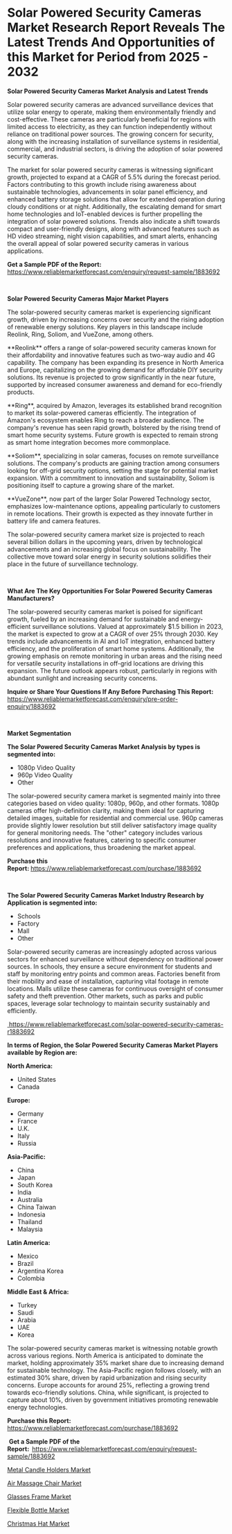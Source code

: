 <p><h1>Solar Powered Security Cameras Market Research Report Reveals The Latest Trends And Opportunities of this Market for Period from 2025 - 2032</h1></p><p><strong>Solar Powered Security Cameras Market Analysis and Latest Trends</strong></p>
<p><p>Solar powered security cameras are advanced surveillance devices that utilize solar energy to operate, making them environmentally friendly and cost-effective. These cameras are particularly beneficial for regions with limited access to electricity, as they can function independently without reliance on traditional power sources. The growing concern for security, along with the increasing installation of surveillance systems in residential, commercial, and industrial sectors, is driving the adoption of solar powered security cameras.</p><p>The market for solar powered security cameras is witnessing significant growth, projected to expand at a CAGR of 5.5% during the forecast period. Factors contributing to this growth include rising awareness about sustainable technologies, advancements in solar panel efficiency, and enhanced battery storage solutions that allow for extended operation during cloudy conditions or at night. Additionally, the escalating demand for smart home technologies and IoT-enabled devices is further propelling the integration of solar powered solutions. Trends also indicate a shift towards compact and user-friendly designs, along with advanced features such as HD video streaming, night vision capabilities, and smart alerts, enhancing the overall appeal of solar powered security cameras in various applications.</p></p>
<p><strong>Get a Sample PDF of the Report:&nbsp;</strong> <a href="https://www.reliablemarketforecast.com/enquiry/request-sample/1883692?utm_campaign=1897&utm_medium=2&utm_source=Github&utm_content=ia&utm_term=05042025&utm_id=solar-powered-security-cameras">https://www.reliablemarketforecast.com/enquiry/request-sample/1883692</a></p>
<p>&nbsp;</p>
<p><strong>Solar Powered Security Cameras Major Market Players</strong></p>
<p><p>The solar-powered security cameras market is experiencing significant growth, driven by increasing concerns over security and the rising adoption of renewable energy solutions. Key players in this landscape include Reolink, Ring, Soliom, and VueZone, among others.</p><p>**Reolink** offers a range of solar-powered security cameras known for their affordability and innovative features such as two-way audio and 4G capability. The company has been expanding its presence in North America and Europe, capitalizing on the growing demand for affordable DIY security solutions. Its revenue is projected to grow significantly in the near future, supported by increased consumer awareness and demand for eco-friendly products.</p><p>**Ring**, acquired by Amazon, leverages its established brand recognition to market its solar-powered cameras efficiently. The integration of Amazon's ecosystem enables Ring to reach a broader audience. The company's revenue has seen rapid growth, bolstered by the rising trend of smart home security systems. Future growth is expected to remain strong as smart home integration becomes more commonplace.</p><p>**Soliom**, specializing in solar cameras, focuses on remote surveillance solutions. The company's products are gaining traction among consumers looking for off-grid security options, setting the stage for potential market expansion. With a commitment to innovation and sustainability, Soliom is positioning itself to capture a growing share of the market.</p><p>**VueZone**, now part of the larger Solar Powered Technology sector, emphasizes low-maintenance options, appealing particularly to customers in remote locations. Their growth is expected as they innovate further in battery life and camera features.</p><p>The solar-powered security camera market size is projected to reach several billion dollars in the upcoming years, driven by technological advancements and an increasing global focus on sustainability. The collective move toward solar energy in security solutions solidifies their place in the future of surveillance technology.</p></p>
<p>&nbsp;</p>
<p><strong>What Are The Key Opportunities For Solar Powered Security Cameras Manufacturers?</strong></p>
<p><p>The solar-powered security cameras market is poised for significant growth, fueled by an increasing demand for sustainable and energy-efficient surveillance solutions. Valued at approximately $1.5 billion in 2023, the market is expected to grow at a CAGR of over 25% through 2030. Key trends include advancements in AI and IoT integration, enhanced battery efficiency, and the proliferation of smart home systems. Additionally, the growing emphasis on remote monitoring in urban areas and the rising need for versatile security installations in off-grid locations are driving this expansion. The future outlook appears robust, particularly in regions with abundant sunlight and increasing security concerns.</p></p>
<p><strong>Inquire or Share Your Questions If Any Before Purchasing This Report:</strong> <a href="https://www.reliablemarketforecast.com/enquiry/pre-order-enquiry/1883692?utm_campaign=1897&utm_medium=2&utm_source=Github&utm_content=ia&utm_term=05042025&utm_id=solar-powered-security-cameras">https://www.reliablemarketforecast.com/enquiry/pre-order-enquiry/1883692</a></p>
<p>&nbsp;</p>
<p><strong>Market Segmentation</strong></p>
<p><strong>The Solar Powered Security Cameras Market Analysis by types is segmented into:</strong></p>
<p><ul><li>1080p Video Quality</li><li>960p Video Quality</li><li>Other</li></ul></p>
<p><p>The solar-powered security camera market is segmented mainly into three categories based on video quality: 1080p, 960p, and other formats. 1080p cameras offer high-definition clarity, making them ideal for capturing detailed images, suitable for residential and commercial use. 960p cameras provide slightly lower resolution but still deliver satisfactory image quality for general monitoring needs. The "other" category includes various resolutions and innovative features, catering to specific consumer preferences and applications, thus broadening the market appeal.</p></p>
<p><strong>Purchase this Report:&nbsp;</strong><a href="https://www.reliablemarketforecast.com/purchase/1883692?utm_campaign=1897&utm_medium=2&utm_source=Github&utm_content=ia&utm_term=05042025&utm_id=solar-powered-security-cameras">https://www.reliablemarketforecast.com/purchase/1883692</a></p>
<p>&nbsp;</p>
<p><strong>The Solar Powered Security Cameras Market Industry Research by Application is segmented into:</strong></p>
<p><ul><li>Schools</li><li>Factory</li><li>Mall</li><li>Other</li></ul></p>
<p><p>Solar-powered security cameras are increasingly adopted across various sectors for enhanced surveillance without dependency on traditional power sources. In schools, they ensure a secure environment for students and staff by monitoring entry points and common areas. Factories benefit from their mobility and ease of installation, capturing vital footage in remote locations. Malls utilize these cameras for continuous oversight of consumer safety and theft prevention. Other markets, such as parks and public spaces, leverage solar technology to maintain security sustainably and efficiently.</p></p>
<p><a href="https://www.reliablemarketforecast.com/solar-powered-security-cameras-r1883692?utm_campaign=1897&utm_medium=2&utm_source=Github&utm_content=ia&utm_term=05042025&utm_id=solar-powered-security-cameras">&nbsp;https://www.reliablemarketforecast.com/solar-powered-security-cameras-r1883692</a></p>
<p><strong>In terms of Region, the Solar Powered Security Cameras Market Players available by Region are:</strong></p>
<p>
    <p> <strong> North America: </strong>
        <ul>
            <li>United States</li>
            <li>Canada</li>
        </ul>
        </p> 
    <p> <strong> Europe: </strong>
        <ul>
            <li>Germany</li>
            <li>France</li>
            <li>U.K.</li>
            <li>Italy</li>
            <li>Russia</li>
        </ul>
        </p> 
    <p> <strong> Asia-Pacific: </strong>
        <ul>
            <li>China</li>
            <li>Japan</li>
            <li>South Korea</li>
            <li>India</li>
            <li>Australia</li>
            <li>China Taiwan</li>
            <li>Indonesia</li>
            <li>Thailand</li>
            <li>Malaysia</li>
        </ul>
        </p> 
    <p> <strong> Latin America: </strong>
        <ul>
            <li>Mexico</li>
            <li>Brazil</li>
            <li>Argentina Korea</li>
            <li>Colombia</li>
        </ul>
        </p> 
    <p> <strong> Middle East & Africa: </strong>
        <ul>
            <li>Turkey</li>
            <li>Saudi</li>
            <li>Arabia</li>
            <li>UAE</li>
            <li>Korea</li>
        </ul>
    </p>
    </p>
<p><p>The solar-powered security cameras market is witnessing notable growth across various regions. North America is anticipated to dominate the market, holding approximately 35% market share due to increasing demand for sustainable technology. The Asia-Pacific region follows closely, with an estimated 30% share, driven by rapid urbanization and rising security concerns. Europe accounts for around 25%, reflecting a growing trend towards eco-friendly solutions. China, while significant, is projected to capture about 10%, driven by government initiatives promoting renewable energy technologies.</p></p>
<p><strong>Purchase this Report: </strong><a href="https://www.reliablemarketforecast.com/purchase/1883692?utm_campaign=1897&utm_medium=2&utm_source=Github&utm_content=ia&utm_term=05042025&utm_id=solar-powered-security-cameras">https://www.reliablemarketforecast.com/purchase/1883692</a></p>
<p>&nbsp;<strong>Get a Sample PDF of the Report:&nbsp;&nbsp;</strong><a href="https://www.reliablemarketforecast.com/enquiry/request-sample/1883692?utm_campaign=1897&utm_medium=2&utm_source=Github&utm_content=ia&utm_term=05042025&utm_id=solar-powered-security-cameras">https://www.reliablemarketforecast.com/enquiry/request-sample/1883692</a></p>
<p><strong></strong></p>
<p><p><a href="https://github.com/stvnpukaj10/Market-Research-Report-List-1/blob/main/metal-candle-holders-market.md?utm_campaign=1897&utm_medium=2&utm_source=Github&utm_content=ia&utm_term=05042025&utm_id=solar-powered-security-cameras">Metal Candle Holders Market</a></p><p><a href="https://github.com/nikkoureta1y/Market-Research-Report-List-1/blob/main/air-massage-chair-market.md?utm_campaign=1897&utm_medium=2&utm_source=Github&utm_content=ia&utm_term=05042025&utm_id=solar-powered-security-cameras">Air Massage Chair Market</a></p><p><a href="https://github.com/lolahberkik5/Market-Research-Report-List-1/blob/main/glasses-frame-market.md?utm_campaign=1897&utm_medium=2&utm_source=Github&utm_content=ia&utm_term=05042025&utm_id=solar-powered-security-cameras">Glasses Frame Market</a></p><p><a href="https://github.com/bloggglazaie/Market-Research-Report-List-1/blob/main/flexible-bottle-market.md?utm_campaign=1897&utm_medium=2&utm_source=Github&utm_content=ia&utm_term=05042025&utm_id=solar-powered-security-cameras">Flexible Bottle Market</a></p><p><a href="https://github.com/bordzjisela/Market-Research-Report-List-1/blob/main/christmas-hat-market.md?utm_campaign=1897&utm_medium=2&utm_source=Github&utm_content=ia&utm_term=05042025&utm_id=solar-powered-security-cameras">Christmas Hat Market</a></p></p>